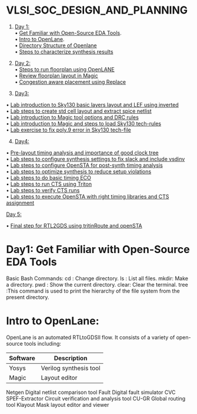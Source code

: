 # VLSI_SOC_DESIGN_AND_PLANNING  

1. [Day 1:](#day1)  
•	[Get Familiar with Open-Source EDA Tools](#11).  
•	[Intro to OpenLane](#12).  
•	[Directory Structure of Openlane](#13)  
•	[Steps to characterize synthesis results](#14)  


2. [Day 2:](#day2)  
•	[Steps to run floorplan using OpenLANE](#21)  
•	[Review floorplan layout in Magic](#22)  
•	[Congestion aware placement using Replace](#23)  


3. [Day3:](#day3)  

•	[Lab introduction to Sky130 basic layers layout and LEF using inverted](#31)  
•	[Lab steps to create std cell layout and extract spice netlist](#32)  
•	[Lab introduction to Magic tool options and DRC rules](#33)  
•	[Lab introduction to Magic and steps to load Sky130 tech-rules](#34)  
•	[Lab exercise to fix poly.9 error in Sky130 tech-file](#35)  

 4. [Day4:](#day4)  

•	[Pre-layout timing analysis and importance of good clock tree](#41)  
•	[Lab steps to configure synthesis settings to fix slack and include vsdinv](#42)  
•	[Lab steps to configure OpenSTA for post-synth timing analysis](#43)   
•	[Lab steps to optimize synthesis to reduce setup violations](#44)  
•	[Lab steps to do basic timing ECO](#45)  
•	[Lab steps to run CTS using Triton](#46)  
•	[Lab steps to verify CTS runs](#47)  
•	[Lab steps to execute OpenSTA with right timing libraries and CTS assignment](#48)  

[Day 5:](#day5)  

•	[Final step for RTL2GDS using tritinRoute and openSTA](#51) 


# Day1:<a name ="day1"> Get Familiar with Open-Source EDA Tools
Basic Bash Commands:
cd : Change directory.
ls : List all files.
mkdir: Make a directory.
pwd : Show the current directory.
clear: Clear the terminal.
tree :This command is used to print the hierarchy of the file system from the present directory.</a>

# Intro to OpenLane:<a name ="12">  
OpenLane is an automated RTLtoGDSII flow. It consists of a variety of open-source tools including:

|    Software	  | Description                  |
| ------------- | -------------                | 
| Yosys	        | Verilog synthesis tool       | 
| Magic         | Layout editor                | 





 
Netgen	Digital netlist comparison tool
Fault	Digital fault simulator
CVC SPEF-Extractor	Circuit verification and analysis tool
CU-GR	Global routing tool
Klayout	Mask layout editor and viewer</a>


